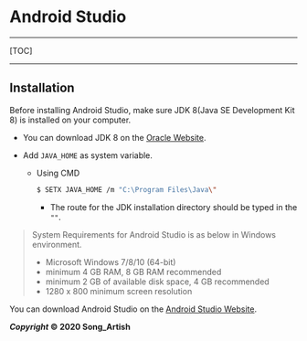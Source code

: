 # Android Studio



---

[TOC]

---



## Installation

Before installing Android Studio, make sure JDK 8(Java SE Development Kit 8) is installed on your computer.

- You can download JDK 8 on the [Oracle Website](http://www.oracle.com/technetwork/java/javase/downloads/jdk8-downloads-2133151.html).

- Add `JAVA_HOME` as system variable.

  - Using CMD

    ```bash
    $ SETX JAVA_HOME /m "C:\Program Files\Java\"
    ```

    - The route for the JDK installation directory should be typed in the `""`.

> System Requirements for Android Studio is as below in Windows environment.
>
> - Microsoft Windows 7/8/10 (64-bit)
> - minimum 4 GB RAM, 8 GB RAM recommended
> - minimum 2 GB of available disk space, 4 GB recommended
> - 1280 x 800 minimum screen resolution

You can download Android Studio on the [Android Studio Website](https://developer.android.com/studio?hl=ko).



***Copyright* © 2020 Song_Artish**